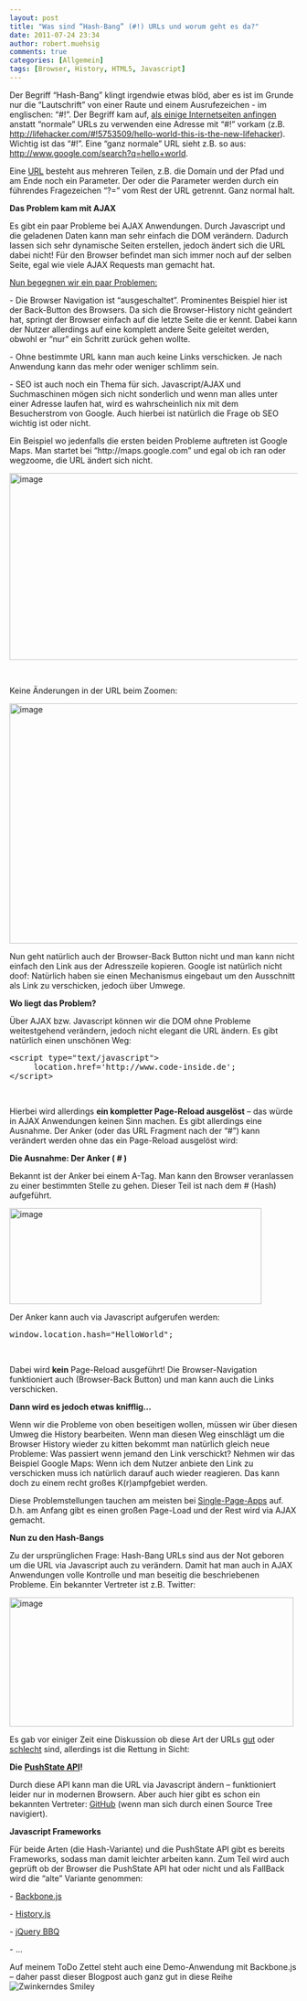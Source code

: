 ```yaml
---
layout: post
title: "Was sind “Hash-Bang” (#!) URLs und worum geht es da?"
date: 2011-07-24 23:34
author: robert.muehsig
comments: true
categories: [Allgemein]
tags: [Browser, History, HTML5, Javascript]
---
```

<p>Der Begriff “Hash-Bang” klingt irgendwie etwas blöd, aber es ist im Grunde nur die “Lautschrift” von einer Raute und einem Ausrufezeichen - im englischen: “#!”. Der Begriff kam auf, <a href="http://www.theawl.com/2011/02/what-a-hash-understanding-gawkers-redesign-and-hashbang-urls">als einige Internetseiten anfingen</a> anstatt “normale” URLs zu verwenden eine Adresse mit “#!” vorkam (z.B. <a href="http://lifehacker.com/#!5753509/hello-world-this-is-the-new-lifehacker">http://lifehacker.com/#!5753509/hello-world-this-is-the-new-lifehacker</a>). Wichtig ist das “#!”. Eine “ganz normale” URL sieht z.B. so aus: <a href="http://www.google.com/search?q=hello+world">http://www.google.com/search?q=hello+world</a>.</p> <p>Eine <a href="http://en.wikipedia.org/wiki/Uniform_Resource_Locator">URL</a> besteht aus mehreren Teilen, z.B. die Domain und der Pfad und am Ende noch ein Parameter. Der oder die Parameter werden durch ein führendes Fragezeichen “?=” vom Rest der URL getrennt. Ganz normal halt. </p> <p><strong>Das Problem kam mit AJAX</strong></p> <p>Es gibt ein paar Probleme bei AJAX Anwendungen. Durch Javascript und die geladenen Daten kann man sehr einfach die DOM verändern. Dadurch lassen sich sehr dynamische Seiten erstellen, jedoch ändert sich die URL dabei nicht! Für den Browser befindet man sich immer noch auf der selben Seite, egal wie viele AJAX Requests man gemacht hat. </p> <p><u>Nun begegnen wir ein paar Problemen:</u></p> <p>- Die Browser Navigation ist “ausgeschaltet”. Prominentes Beispiel hier ist der Back-Button des Browsers. Da sich die Browser-History nicht geändert hat, springt der Browser einfach auf die letzte Seite die er kennt. Dabei kann der Nutzer allerdings auf eine komplett andere Seite geleitet werden, obwohl er “nur” ein Schritt zurück gehen wollte.</p> <p>- Ohne bestimmte URL kann man auch keine Links verschicken. Je nach Anwendung kann das mehr oder weniger schlimm sein. </p> <p>- SEO ist auch noch ein Thema für sich. Javascript/AJAX und Suchmaschinen mögen sich nicht sonderlich und wenn man alles unter einer Adresse laufen hat, wird es wahrscheinlich nix mit dem Besucherstrom von Google. Auch hierbei ist natürlich die Frage ob SEO wichtig ist oder nicht.</p> <p>Ein Beispiel wo jedenfalls die ersten beiden Probleme auftreten ist Google Maps. Man startet bei “http://maps.google.com” und egal ob ich ran oder wegzoome, die URL ändert sich nicht.</p> <p><a href="{{BASE_PATH}}/assets/wp-images/image1296.png"><img style="background-image: none; border-bottom: 0px; border-left: 0px; padding-left: 0px; padding-right: 0px; display: inline; border-top: 0px; border-right: 0px; padding-top: 0px" title="image" border="0" alt="image" src="{{BASE_PATH}}/assets/wp-images/image_thumb478.png" width="578" height="327"></a></p> <p>&nbsp;</p> <p>Keine Änderungen in der URL beim Zoomen:</p> <p><a href="{{BASE_PATH}}/assets/wp-images/image1297.png"><img style="background-image: none; border-bottom: 0px; border-left: 0px; padding-left: 0px; padding-right: 0px; display: inline; border-top: 0px; border-right: 0px; padding-top: 0px" title="image" border="0" alt="image" src="{{BASE_PATH}}/assets/wp-images/image_thumb479.png" width="616" height="420"></a></p> <p>Nun geht natürlich auch der Browser-Back Button nicht und man kann nicht einfach den Link aus der Adresszeile kopieren. Google ist natürlich nicht doof: Natürlich haben sie einen Mechanismus eingebaut um den Ausschnitt als Link zu verschicken, jedoch über Umwege.</p> <p><strong>Wo liegt das Problem?</strong></p> <p>Über AJAX bzw. Javascript können wir die DOM ohne Probleme weitestgehend verändern, jedoch nicht elegant die URL ändern. Es gibt natürlich einen unschönen Weg:</p> <div style="padding-bottom: 0px; margin: 0px; padding-left: 0px; padding-right: 0px; display: inline; float: none; padding-top: 0px" id="scid:812469c5-0cb0-4c63-8c15-c81123a09de7:06cec6f1-038a-430e-81e3-a19a18c79cdc" class="wlWriterEditableSmartContent"><pre name="code" class="c#">&lt;script type="text/javascript"&gt;
     location.href='http://www.code-inside.de';
&lt;/script&gt; </pre></div>
<p>&nbsp;</p>


<p>Hierbei wird allerdings <strong>ein kompletter Page-Reload ausgelöst</strong> – das würde in AJAX Anwendungen keinen Sinn machen. Es gibt allerdings eine Ausnahme. Der Anker (oder das URL Fragment nach der “#”) kann verändert werden ohne das ein Page-Reload ausgelöst wird:</p>
<p><strong>Die Ausnahme: Der Anker ( # )</strong></p>
<p>Bekannt ist der Anker bei einem A-Tag. Man kann den Browser veranlassen zu einer bestimmten Stelle zu gehen. Dieser Teil ist nach dem # (Hash) aufgeführt.</p>
<p><a href="{{BASE_PATH}}/assets/wp-images/image1298.png"><img style="background-image: none; border-bottom: 0px; border-left: 0px; padding-left: 0px; padding-right: 0px; display: inline; border-top: 0px; border-right: 0px; padding-top: 0px" title="image" border="0" alt="image" src="{{BASE_PATH}}/assets/wp-images/image_thumb480.png" width="441" height="168"></a></p>
<p>Der Anker kann auch via Javascript aufgerufen werden:</p>
<div style="padding-bottom: 0px; margin: 0px; padding-left: 0px; padding-right: 0px; display: inline; float: none; padding-top: 0px" id="scid:812469c5-0cb0-4c63-8c15-c81123a09de7:06a31111-d543-4052-878b-e7eadab27dfc" class="wlWriterEditableSmartContent"><pre name="code" class="c#">window.location.hash="HelloWorld"; </pre></div>
<p>&nbsp;</p>
<p>Dabei wird <strong>kein</strong> Page-Reload ausgeführt! Die Browser-Navigation funktioniert auch (Browser-Back Button) und man kann auch die Links verschicken.</p>
<p><strong>Dann wird es jedoch etwas knifflig…</strong></p>
<p>Wenn wir die Probleme von oben beseitigen wollen, müssen wir über diesen Umweg die History bearbeiten. Wenn man diesen Weg einschlägt um die Browser History wieder zu kitten bekommt man natürlich gleich neue Probleme: Was passiert wenn jemand den Link verschickt? Nehmen wir das Beispiel Google Maps: Wenn ich dem Nutzer anbiete den Link zu verschicken muss ich natürlich darauf auch wieder reagieren. Das kann doch zu einem recht großes K(r)ampfgebiet werden.</p>
<p>Diese Problemstellungen tauchen am meisten bei <a href="http://en.wikipedia.org/wiki/Single-page_application">Single-Page-Apps</a> auf. D.h. am Anfang gibt es einen großen Page-Load und der Rest wird via AJAX gemacht.</p>
<p><strong>Nun zu den Hash-Bangs</strong></p>
<p>Zu der ursprünglichen Frage: Hash-Bang URLs sind aus der Not geboren um die URL via Javascript auch zu verändern. Damit hat man auch in AJAX Anwendungen volle Kontrolle und man beseitig die beschriebenen Probleme. Ein bekannter Vertreter ist z.B. Twitter:</p>
<p><a href="{{BASE_PATH}}/assets/wp-images/image1299.png"><img style="background-image: none; border-bottom: 0px; border-left: 0px; padding-left: 0px; padding-right: 0px; display: inline; border-top: 0px; border-right: 0px; padding-top: 0px" title="image" border="0" alt="image" src="{{BASE_PATH}}/assets/wp-images/image_thumb481.png" width="497" height="226"></a></p>
<p>Es gab vor einiger Zeit eine Diskussion ob diese Art der URLs <a href="http://mtrpcic.net/2011/02/fragment-uris-theyre-not-as-bad-as-you-think-really/">gut</a> oder <a href="http://isolani.co.uk/blog/javascript/BreakingTheWebWithHashBangs">schlecht</a> sind, allerdings ist die Rettung in Sicht:</p>
<p><strong>Die</strong> <a href="https://developer.mozilla.org/en/DOM/Manipulating_the_browser_history"><strong>PushState API</strong></a><strong>! </strong></p>
<p>Durch diese API kann man die URL via Javascript ändern – funktioniert leider nur in modernen Browsern. Aber auch hier gibt es schon ein bekannten Vertreter: <a href="https://github.com/">GitHub</a> (wenn man sich durch einen Source Tree navigiert).<strong> </strong></p>
<p><strong>Javascript Frameworks</strong></p>
<p>Für beide Arten (die Hash-Variante) und die PushState API gibt es bereits Frameworks, sodass man damit leichter arbeiten kann. Zum Teil wird auch geprüft ob der Browser die PushState API hat oder nicht und als FallBack wird die “alte” Variante genommen:</p>
<p>- <a href="http://documentcloud.github.com/backbone/#History">Backbone.js</a></p>
<p>- <a href="http://plugins.jquery.com/project/history-js">History.js</a></p>
<p>- <a href="http://benalman.com/projects/jquery-bbq-plugin/">jQuery BBQ</a></p>
<p>- …</p>
<p>Auf meinem ToDo Zettel steht auch eine Demo-Anwendung mit Backbone.js – daher passt dieser Blogpost auch ganz gut in diese Reihe <img style="border-bottom-style: none; border-right-style: none; border-top-style: none; border-left-style: none" class="wlEmoticon wlEmoticon-winkingsmile" alt="Zwinkerndes Smiley" src="{{BASE_PATH}}/assets/wp-images/wlEmoticon-winkingsmile5.png"></p>
